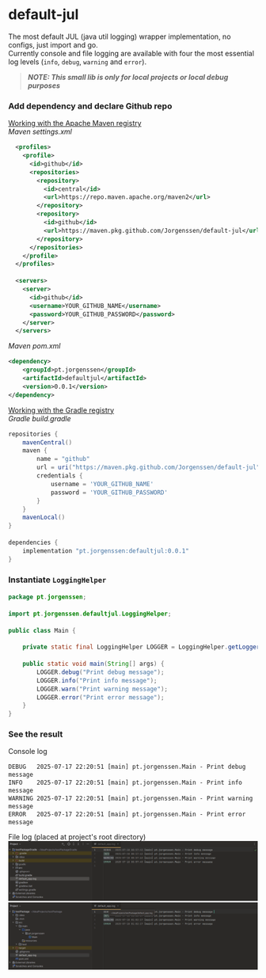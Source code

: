 # default-jul
The most default JUL (java util logging) wrapper implementation, no configs, just import and go.  
Currently console and file logging are available with four the most essential log levels (`info`, `debug`, `warning` and `error`).

> **_NOTE:  This small lib is only for local projects or local debug purposes_**

### Add dependency and declare Github repo
[Working with the Apache Maven registry](https://docs.github.com/en/packages/working-with-a-github-packages-registry/working-with-the-apache-maven-registry)    
*Maven settings.xml*
```xml
  <profiles>
    <profile>
      <id>github</id>
      <repositories>
        <repository>
          <id>central</id>
          <url>https://repo.maven.apache.org/maven2</url>
        </repository>
        <repository>
          <id>github</id>
          <url>https://maven.pkg.github.com/Jorgenssen/default-jul</url>
        </repository>
      </repositories>
    </profile>
  </profiles>

  <servers>
    <server>
      <id>github</id>
      <username>YOUR_GITHUB_NAME</username>
      <password>YOUR_GITHUB_PASSWORD</password>
    </server>
  </servers>

```

*Maven pom.xml*
```xml
<dependency>
    <groupId>pt.jorgenssen</groupId>
    <artifactId>defaultjul</artifactId>
    <version>0.0.1</version>
</dependency>
```

[Working with the Gradle registry](https://docs.github.com/en/packages/working-with-a-github-packages-registry/working-with-the-gradle-registry)    
*Gradle build.gradle*
```groovy
repositories {
    mavenCentral()
    maven {
        name = "github"
        url = uri("https://maven.pkg.github.com/Jorgenssen/default-jul")
        credentials {
            username = 'YOUR_GITHUB_NAME'
            password = 'YOUR_GITHUB_PASSWORD'
        }
    }
    mavenLocal()
}

dependencies {
    implementation "pt.jorgenssen:defaultjul:0.0.1"
}
```

### Instantiate `LoggingHelper`

```java
package pt.jorgenssen;

import pt.jorgenssen.defaultjul.LoggingHelper;

public class Main {

    private static final LoggingHelper LOGGER = LoggingHelper.getLogger(Main.class.getName());

    public static void main(String[] args) {
        LOGGER.debug("Print debug message");
        LOGGER.info("Print info message");
        LOGGER.warn("Print warning message");
        LOGGER.error("Print error message");
    }
}
```

### See the result
Console log
```text
DEBUG   2025-07-17 22:20:51 [main] pt.jorgenssen.Main - Print debug message 
INFO    2025-07-17 22:20:51 [main] pt.jorgenssen.Main - Print info message 
WARNING 2025-07-17 22:20:51 [main] pt.jorgenssen.Main - Print warning message 
ERROR   2025-07-17 22:20:51 [main] pt.jorgenssen.Main - Print error message 
```

File log (placed at project's root directory)
![img.png](img.png)
![img_1.png](img_1.png)
